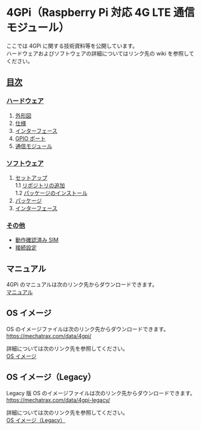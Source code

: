 # 4GPi（Raspberry Pi 対応 4G LTE 通信モジュール）

ここでは 4GPi に関する技術資料等を公開しています。  
ハードウェアおよびソフトウェアの詳細についてはリンク先の wiki を参照してください。

## [目次](../../wiki)
### [ハードウェア](../../wiki/ハードウェア)  
  1. [外形図](../../wiki/ハードウェア#1-外形図)  
  2. [仕様](../../wiki/ハードウェア#2-仕様)  
  3. [インターフェース](../../wiki/ハードウェア#3-インターフェース)  
  4. [GPIO ポート](../../wiki/ハードウェア#4-gpio-ポート)  
  5. [通信モジュール](../../wiki/ハードウェア#5-通信モジュール)  
### [ソフトウェア](../../wiki/ソフトウェア)  
  1. [セットアップ](../../wiki/ソフトウェア#1-セットアップ)  
    1.1 [リポジトリの追加](../../wiki/ソフトウェア#11-リポジトリの追加)  
    1.2 [パッケージのインストール](../../wiki/ソフトウェア#12-パッケージのインストール)  
  2. [パッケージ](../../wiki/ソフトウェア#2-パッケージ)  
  3. [インターフェース](../../wiki/ソフトウェア#3-インターフェース)  
### [その他](../../wiki/その他)  
  + [動作確認済み SIM](../../wiki/その他#動作確認済み-sim)  
  + [接続設定](../../wiki/その他#接続設定)  

## マニュアル  
4GPi のマニュアルは次のリンク先からダウンロードできます。  
[マニュアル](manual)

## OS イメージ  
OS のイメージファイルは次のリンク先からダウンロードできます。  
https://mechatrax.com/data/4gpi/  

詳細については次のリンク先を参照してください。  
[OS イメージ](os/Readme.md)

## OS イメージ（Legacy）  
Legacy 版 OS のイメージファイルは次のリンク先からダウンロードできます。  
https://mechatrax.com/data/4gpi-legacy/  

詳細については次のリンク先を参照してください。  
[OS イメージ（Legacy）](os-legacy/Readme.md)
